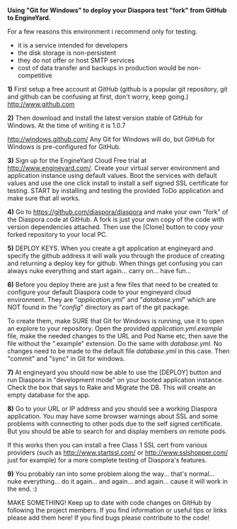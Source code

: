 **Using "Git for Windows" to deploy your Diaspora test "fork" from GitHub to EngineYard.**

For a few reasons this environment i recommend only for testing.
 - it is a service intended for developers 
 - the disk storage is non-persistent
 - they do not offer or host SMTP services
 - cost of data transfer and backups in production would be non-competitive


**1)** First setup a free account at GitHub (github is a popular git repository, git and github can be confusing at first, don't worry, keep going.)
http://www.github.com

**2)** Then download and install the latest version stable of GitHub for Windows. At the time of writing it is 1.0.7

http://windows.github.com/
Any Git for Windows will do, but GitHub for Windows is pre-configured for GitHub.

**3)** Sign up for the EngineYard Cloud Free trial at http://www.engineyard.com/. Create your virtual server environment and application instance using default values. Boot the services with default values and use the one click install to install a self signed SSL certificate for testing. START by installing and testing the provided ToDo application and make sure that all works.

**4)** Go to https://github.com/diaspora/diaspora and make your own "fork" of the Diaspora code at GitHub. A fork is just your own copy of the code with version dependencies attached. Then use the [Clone] button to copy your forked repository to your local PC.

**5)** DEPLOY KEYS. When you create a git application at engineyard and specify the github address it will walk you through the produce of creating and returning a deploy key for github. When things get confusing you can always nuke everything and start again... carry on... have fun...

**6)** Before you deploy there are just a few files that need to be created to configure your default Diaspora code to your engineyard cloud environment. They are "_application.yml_" and "_database.yml_" which are NOT found in the "_config_" directory as part of the git package. 

To create them, make SURE that Git for Windows is running, use it to open an explore to your repository. Open the provided _application.yml.example_ file, make the needed changes to the URL and Pod Name etc, then save the file  without the ".example" extension. Do the same with _database.yml._ No changes need to be made to the default file _database.yml_ in this case. Then "commit" and "sync" in Git for windows.

**7)** At engineyard you should now be able to use the [DEPLOY] button and run Diaspora in "development mode" on your booted application instance. Check the box that says to Rake and Migrate the DB. This will create an empty database for the app.

**8)** Go to your URL or IP address and you should see a working Diaspora application. You may have some browser warnings about SSL and some problems with connecting to other pods due to the self signed certificate. But you should be able to search for and display members on remote pods.

If this works then you can install a free Class 1 SSL cert from various providers (such as  http://www.startssl.com/ or http://www.sslshopper.com/ just for example) for a more complete testing of Diaspora's features.

**9)** You probably ran into some problem along the way... that's normal... nuke everything... do it again... and again... and again... cause it will work in the end. :)

MAKE SOMETHING! Keep up to date with code changes on GitHub by following the project members. If you find information or useful tips or links please add them here! If you find bugs please contribute to the code!
